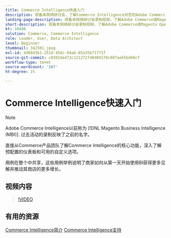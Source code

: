 ```yaml
---
title: Commerce Intelligence快速入门
description: 观看本网络研讨会，了解Commerce Intelligence对您的Adobe Commerce或Magento Open Source商店的核心功能。
landing-page-description: 观看本网络研讨会录制视频，了解Adobe Commerce或Magento Open Source商店的Commerce Intelligence核心功能。
short-description: 观看本网络研讨会录制视频，了解Adobe Commerce或Magento Open Source商店的Commerce Intelligence核心功能。
kt: 10408
solution: Commerce, Commerce Intelligence
role: Leader, User, Data Architect
level: Beginner
thumbnail: 342501.jpeg
exl-id: 4d0843b1-251d-45dc-94ab-85a35b71771f
source-git-commit: c0382de473c121272f48d89170c887ae65bd60cf
workflow-type: tm+mt
source-wordcount: '167'
ht-degree: 1%

---
```


# Commerce Intelligence快速入门

>[!NOTE]
>
>Adobe Commerce Intelligence以前称为 [!DNL Magento Business Intelligence (MBI)]. 过去活动的录制反映了之前的名字。

直接从Commerce产品团队了解Commerce Intelligence的核心功能，深入了解预配置的仪表板和可用的自定义选项。

用例在整个中共享，这些用例举例说明了商家如何从第一天开始使用BI获得更多见解并推动其商店的更多增长。

## 视频内容

>[!VIDEO](https://video.tv.adobe.com/v/342501?quality=12&learn=on)

## 有用的资源

[Commerce Intelligence简介](https://experienceleague.adobe.com/docs/commerce-business-intelligence/mbi/getting-started.html)
[Commerce Intelligence支持](https://experienceleague.adobe.com/docs/commerce-knowledge-base/kb/troubleshooting/miscellaneous/mbi-service-policies.html)
